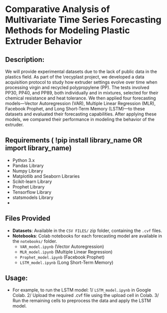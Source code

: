 # Comparative Analysis of Multivariate Time Series Forecasting Methods for Modeling Plastic Extruder Behavior

## Description:
We will provide experimental datasets due to the lack of public data in the plastics field. 
As part of the \recyplast project, we developed a data acquisition protocol to study how extruder settings evolve over time when processing virgin and recycled polypropylene (PP). 
The tests involved PP30, PP40, and PP89, both individually and in mixtures, selected for their chemical resistance and heat tolerance. 
We then applied four forecasting models—Vector Autoregression (VAR), Multiple Linear Regression (MLR), Facebook Prophet, and Long Short-Term Memory (LSTM)—to these datasets and evaluated their forecasting capabilities. After applying these models, we compared their performance in modeling the behavior of the extruder.

## Requirements ( !pip install library_name OR import library_name)
- Python 3.x
- Pandas Library
- Numpy Library
- Matplotlib and Seaborn Libraries
- Scikit-learn Library
- Prophet Library
- Tensorflow Library
- statsmodels Library
- 
## Files Provided
- **Datasets**: Available in the `CSV FILES/` zip folder, containing the `.cvf` files.
- **Notebooks**: Colab notebooks for each forecasting model are available in the `notebooks/` folder.
  - `VAR_model.ipynb` (Vector Autoregression)
  - `MLR_model.ipynb` (Multiple Linear Regression)
  - `Prophet_model.ipynb` (Facebook Prophet)
  - `LSTM_model.ipynb` (Long Short-Term Memory)
## Usage:
- For example, to run the LSTM model:
  1/ `LSTM_model.ipynb` in Google Colab.
  2/ Upload the required .cvf file using the upload cell in Colab.
  3/ Run the remaining cells to preprocess the data and apply the LSTM model.
